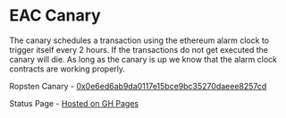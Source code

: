 # EAC Canary

The canary schedules a transaction using the ethereum alarm clock to
trigger itself every 2 hours. If the transactions do not get executed
the canary will die. As long as the canary is up we know that the 
alarm clock contracts are working properly. 

Ropsten Canary - [0x0e6ed6ab9da0117e15bce9bc35270daeee8257cd](https://ropsten.etherscan.io/address/0x0e6ed6ab9da0117e15bce9bc35270daeee8257cd)

Status Page - [Hosted on GH Pages](https://ethereum-alarm-clock.github.io/canary/)

